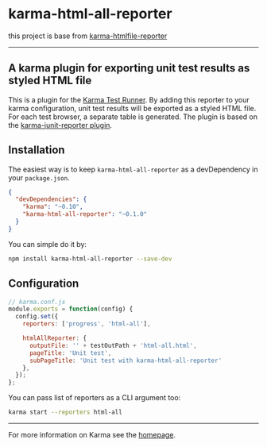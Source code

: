 karma-html-all-reporter
=======================

this project is base from [karma-htmlfile-reporter](https://github.com/matthias-schuetz/karma-htmlfile-reporter)

---

## A karma plugin for exporting unit test results as styled HTML file

This is a plugin for the [Karma Test Runner]. By adding this reporter to your karma configuration, unit test results will be exported as a styled HTML file. For each test browser, a separate table is generated. The plugin is  based on the [karma-junit-reporter plugin].


## Installation

The easiest way is to keep `karma-html-all-reporter` as a devDependency in your `package.json`.
```json
{
  "devDependencies": {
    "karma": "~0.10",
    "karma-html-all-reporter": "~0.1.0"
  }
}
```

You can simple do it by:
```bash
npm install karma-html-all-reporter --save-dev
```

## Configuration
```js
// karma.conf.js
module.exports = function(config) {
  config.set({
    reporters: ['progress', 'html-all'],

    htmlAllReporter: {
      outputFile: '' + testOutPath + 'html-all.html',
      pageTitle: 'Unit test',
      subPageTitle: 'Unit test with karma-html-all-reporter'
    },
  });
};
```

You can pass list of reporters as a CLI argument too:
```bash
karma start --reporters html-all
```

----

For more information on Karma see the [homepage].

[Karma Test Runner]: https://github.com/karma-runner/karma
[karma-junit-reporter plugin]: https://github.com/karma-runner/karma-junit-reporter
[homepage]: http://karma-runner.github.com
